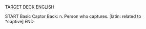 TARGET DECK
ENGLISH

START
Basic
Captor
Back: n. Person who captures. [latin: related to *captive]
END
